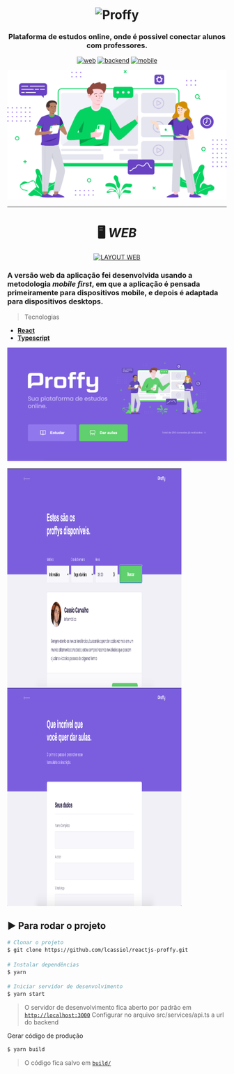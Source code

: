 <!-- VARS -->

[logo-url]: https://camo.githubusercontent.com/74c8681f6d4521903b63e79173a72f0b849243be/68747470733a2f2f692e696d6775722e636f6d2f73356c546465502e706e67
[web-badge]: https://img.shields.io/badge/WEB-6842C2?logo=typescript&logoColor=47248F&label=Proffy&labelColor=6842C2&style=for-the-badge
[backend-badge]: https://img.shields.io/badge/BACKEND-04D361?logo=Node.js&logoColor=03A14A&label=Proffy&labelColor=04D361&style=for-the-badge
[mobile-badge]: https://img.shields.io/badge/MOBILE-494949?logo=react&logoColor=161616&label=Proffy&labelColor=494949&style=for-the-badge

<!-- VARS -->

<div align="center">

# ![Proffy][logo-url]

### Plataforma de estudos online, onde é possivel conectar alunos com professores.
[![web][web-badge]](#desktop_computer-web)
[![backend][backend-badge]](#globe_with_meridians-server)
[![mobile][mobile-badge]](#iphone-mobile)

![](https://raw.githubusercontent.com/lcassiol/reactjs-proffy/d2520a09b3918bf260cc8f44a731f6be24bf55e3/src/assets/images/landing.svg)

</div>

---
<div align="center">

# :desktop_computer: _**WEB**_
[![LAYOUT WEB](https://img.shields.io/badge/Layout%20Web-black?style=for-the-badge&logo=figma&logoColor=red)](https://www.figma.com/file/GHGS126t7WYjnPZdRKChJF/Proffy-Web?node-id=27%3A1703)

</div>

### A versão web da aplicação fei desenvolvida usando a metodologia _mobile first_, em que a aplicação é pensada primeiramente para dispositivos mobile, e depois é adaptada para dispositivos desktops.

> Tecnologias 
- [**React**](https://reactjs.org/) 
- [**Typescript**](https://www.typescriptlang.org/)

<img src="https://github.com/lcassiol/reactjs-proffy/blob/master/src/assets/images/screenshots/proffy-web-home.png?raw=true" width="800" />

<img src="https://github.com/lcassiol/reactjs-proffy/blob/master/src/assets/images/screenshots/proffy-web-result-search.png?raw=true" width="400" height="500" /> <img src="https://github.com/lcassiol/reactjs-proffy/blob/master/src/assets/images/screenshots/proffy-web-form.png?raw=true" width="400" height="500" >

## :arrow_forward: **Para rodar o projeto**


```bash
# Clonar o projeto
$ git clone https://github.com/lcassiol/reactjs-proffy.git

# Instalar dependências
$ yarn

# Iniciar servidor de desenvolvimento
$ yarn start
```

> O servidor de desenvolvimento fica aberto por padrão em [`http://localhost:3000`](http://localhost:3000)
> Configurar no arquivo src/services/api.ts a url do backend

Gerar código de produção

```bash
$ yarn build
```

> O código fica salvo em [`build/`](web/build)
